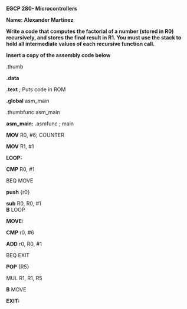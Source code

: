 

**EGCP 280- Microcontrollers** 



**Name: Alexander Martinez**

**Write a code that computes the factorial of a number (stored in R0) recursively, and  stores the final result in R1. You must use the stack to hold all intermediate values of  each recursive function call.** 

**Insert a copy of the assembly code below** 

.thumb 

**.data** 

**.text** ; Puts code in ROM 

**.global** asm\_main 

.thumbfunc asm\_main 

**asm\_main:** .asmfunc ; main 

**MOV** R0, \#6; COUNTER 

**MOV** R1, \#1 

**LOOP:** 

**CMP** R0, \#1 

BEQ MOVE 

**push** {r0} 

**sub** R0, R0, \#1  
**B** LOOP 

**MOVE:** 

**CMP** r0, \#6 

**ADD** r0, R0, \#1 

BEQ EXIT 

**POP** {R5} 

MUL R1, R1, R5 

**B** MOVE 

**EXIT:**

